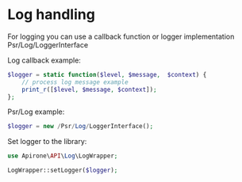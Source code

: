 # Log handling

For logging you can use a callback function or logger implementation Psr/Log/LoggerInterface

Log callback example:

```php
$logger = static function($level, $message,  $context) {
    // process log message example
    print_r([$level, $message, $context]);
};
```

Psr/Log example:

```php
$logger = new /Psr/Log/LoggerInterface();

```

Set logger to the library:

```php
use Apirone\API\Log\LogWrapper;

LogWrapper::setLogger($logger);

```
